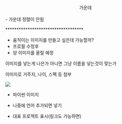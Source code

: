 <center>가운데</center></br>
- 가운데 정렬이 안됨

\***********************************</br> 
- 움직이는 이미지를 만들고 싶은데 가능할까?
- 프로필 수정후
- 양 이미지를 올릴 예정

이미지를 넣는게 나은가 아니면 그냥 이름을 넣는것이 맞는가

이미지로 거주지, 나이, 스펙 등 첨부

<img src="https://img.shields.io/badge/Python-3766AB?style=flat-square&logo=Python&logoColor=white"/></a>

- 파이썬 이미지
- 나중에 언어 추가되면 넣기

- 대표 프로젝트 표시(링크도 가능하면)

<!-- 주석처리 -->
